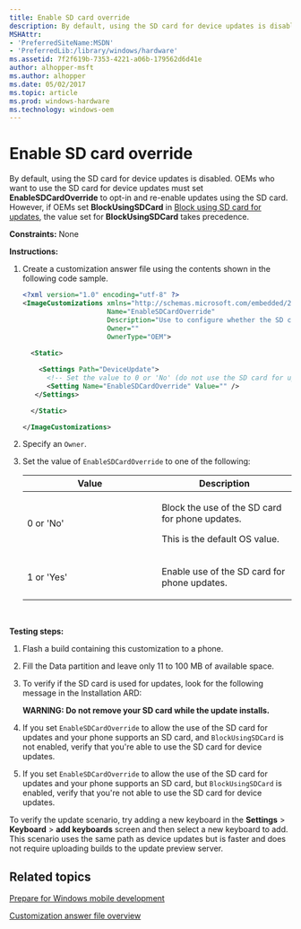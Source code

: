 ```yaml
---
title: Enable SD card override
description: By default, using the SD card for device updates is disabled. OEMs who want to use the SD card for device updates must set EnableSDCardOverride to opt-in and re-enable updates using the SD card.
MSHAttr:
- 'PreferredSiteName:MSDN'
- 'PreferredLib:/library/windows/hardware'
ms.assetid: 7f2f619b-7353-4221-a06b-179562d6d41e
author: alhopper-msft
ms.author: alhopper
ms.date: 05/02/2017
ms.topic: article
ms.prod: windows-hardware
ms.technology: windows-oem
---
```


# Enable SD card override


By default, using the SD card for device updates is disabled. OEMs who want to use the SD card for device updates must set **EnableSDCardOverride** to opt-in and re-enable updates using the SD card. However, if OEMs set **BlockUsingSDCard** in [Block using SD card for updates](block-using-sd-card-for-updates.md), the value set for **BlockUsingSDCard** takes precedence.

<a href="" id="constraints---none"></a>**Constraints:** None  

<a href="" id="instructions-"></a>**Instructions:**  
1.  Create a customization answer file using the contents shown in the following code sample.

    ```XML
    <?xml version="1.0" encoding="utf-8" ?>  
    <ImageCustomizations xmlns="http://schemas.microsoft.com/embedded/2004/10/ImageUpdate"  
                         Name="EnableSDCardOverride"  
                         Description="Use to configure whether the SD card can be used for updates on the device."  
                         Owner=""  
                         OwnerType="OEM"> 
      
      <Static>  

        <Settings Path="DeviceUpdate">  
          <!-- Set the value to 0 or 'No' (do not use the SD card for updates), or set to 1 or 'Yes' (use the SD card for updates). -->
          <Setting Name="EnableSDCardOverride" Value="" />    
       </Settings>  

      </Static>

    </ImageCustomizations>
    ```

2.  Specify an `Owner`.

3.  Set the value of `EnableSDCardOverride` to one of the following:

    <table>
    <colgroup>
    <col width="50%" />
    <col width="50%" />
    </colgroup>
    <thead>
    <tr class="header">
    <th>Value</th>
    <th>Description</th>
    </tr>
    </thead>
    <tbody>
    <tr class="odd">
    <td><p>0 or 'No'</p></td>
    <td><p>Block the use of the SD card for phone updates.</p>
    <p>This is the default OS value.</p></td>
    </tr>
    <tr class="even">
    <td><p>1 or 'Yes'</p></td>
    <td><p>Enable use of the SD card for phone updates.</p></td>
    </tr>
    </tbody>
    </table>

     

<a href="" id="testing-steps-"></a>**Testing steps:**  
1.  Flash a build containing this customization to a phone.

2.  Fill the Data partition and leave only 11 to 100 MB of available space.

3.  To verify if the SD card is used for updates, look for the following message in the Installation ARD:

    **WARNING: Do not remove your SD card while the update installs.**

4.  If you set `EnableSDCardOverride` to allow the use of the SD card for updates and your phone supports an SD card, and `BlockUsingSDCard` is not enabled, verify that you're able to use the SD card for device updates.

5.  If you set `EnableSDCardOverride` to allow the use of the SD card for updates and your phone supports an SD card, but `BlockUsingSDCard` is enabled, verify that you're not able to use the SD card for device updates.

To verify the update scenario, try adding a new keyboard in the **Settings** &gt; **Keyboard** &gt; **add keyboards** screen and then select a new keyboard to add. This scenario uses the same path as device updates but is faster and does not require uploading builds to the update preview server.

## Related topics

[Prepare for Windows mobile development](https://docs.microsoft.com/en-us/windows-hardware/manufacture/mobile/preparing-for-windows-mobile-development)

[Customization answer file overview](https://docs.microsoft.com/en-us/windows-hardware/customize/mobile/mcsf/customization-answer-file)
